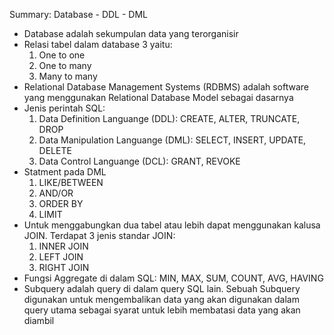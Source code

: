 Summary: Database - DDL - DML

- Database adalah sekumpulan data yang terorganisir
- Relasi tabel dalam database 3 yaitu:
    1. One to one
    2. One to many
    3. Many to many
- Relational Database Management Systems (RDBMS) adalah software yang menggunakan Relational Database Model sebagai dasarnya
- Jenis perintah SQL:
    1. Data Definition Languange (DDL): CREATE, ALTER, TRUNCATE, DROP
    2. Data Manipulation Languange (DML): SELECT, INSERT, UPDATE, DELETE
    3. Data Control Languange (DCL): GRANT, REVOKE
- Statment pada DML
    1. LIKE/BETWEEN
    2. AND/OR
    3. ORDER BY
    4. LIMIT
- Untuk menggabungkan dua tabel atau lebih dapat menggunakan kalusa JOIN. Terdapat 3 jenis standar JOIN:
    1. INNER JOIN
    2. LEFT JOIN
    3. RIGHT JOIN
- Fungsi Aggregate di dalam SQL: MIN, MAX, SUM, COUNT, AVG, HAVING
- Subquery adalah query di dalam query SQL lain. Sebuah Subquery digunakan untuk mengembalikan data yang akan digunakan dalam query utama sebagai syarat untuk lebih membatasi data yang akan diambil